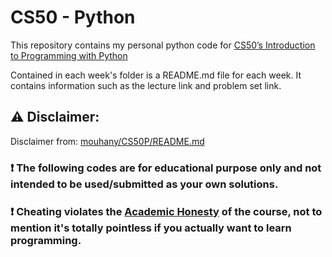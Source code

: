 # CS50 - Python
This repository contains my personal python code for [CS50’s Introduction to Programming with Python](https://cs50.harvard.edu/python/2022/)

Contained in each week's folder is a README.md file for each week. It contains information such as the lecture link and problem set link.

## :warning: Disclaimer:
Disclaimer from: [mouhany/CS50P/README.md](https://github.com/mouhany/CS50P/blob/master/README.md)

### ❗ The following codes are for educational purpose only and not intended to be used/submitted as your own solutions.
### ❗ Cheating violates the [Academic Honesty](https://cs50.harvard.edu/python/2022/honesty/) of the course, not to mention it's totally pointless if you actually want to learn programming.
